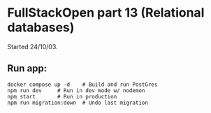 # FullStackOpen part 13 (Relational databases)

Started 24/10/03.

## Run app:
```
docker compose up -d	# Build and run PostGres
npm run dev		# Run in dev mode w/ nodemon
npm start		# Run in production
npm run migration:down	# Undo last migration
```
